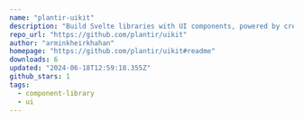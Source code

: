 ```yaml
---
name: "plantir-uikit"
description: "Build Svelte libraries with UI components, powered by create-svelte."
repo_url: "https://github.com/plantir/uikit"
author: "arminkheirkhahan"
homepage: "https://github.com/plantir/uikit#readme"
downloads: 6
updated: "2024-06-18T12:59:18.355Z"
github_stars: 1
tags: 
  - component-library
  - ui
---
```

